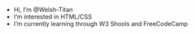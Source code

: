 -  Hi, I’m @Welsh-Titan
-  I’m interested in HTML/CSS
-  I’m currently learning through W3 Shools and FreeCodeCamp

